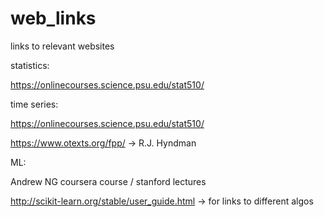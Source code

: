 # web_links
links to relevant websites


statistics: 

https://onlinecourses.science.psu.edu/stat510/



time series:

https://onlinecourses.science.psu.edu/stat510/

https://www.otexts.org/fpp/     -> R.J. Hyndman



ML:

Andrew NG coursera course / stanford lectures

http://scikit-learn.org/stable/user_guide.html     -> for links to different algos
